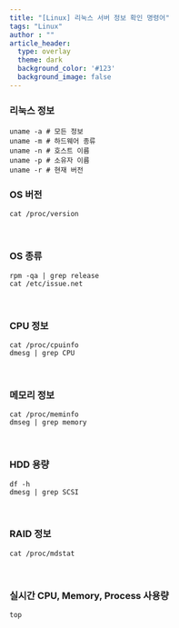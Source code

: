 ```yaml
---
title: "[Linux] 리눅스 서버 정보 확인 명령어"
tags: "Linux"
author : ""
article_header:
  type: overlay
  theme: dark
  background_color: '#123'
  background_image: false
---
```




### 리눅스 정보

```shell
uname -a # 모든 정보
uname -m # 하드웨어 종류
uname -n # 호스트 이름
uname -p # 소유자 이름
uname -r # 현재 버전
```



### OS 버전

```shell
cat /proc/version
```

<br>

### OS 종류

```shell
rpm -qa | grep release
cat /etc/issue.net
```

<br>

### CPU 정보

```shell
cat /proc/cpuinfo
dmesg | grep CPU
```

<br>

### 메모리 정보

```shell
cat /proc/meminfo
dmseg | grep memory
```

<br>

### HDD 용량

```shell
df -h
dmesg | grep SCSI
```

<br>

### RAID 정보

```shell
cat /proc/mdstat
```

<br>

### 실시간 CPU, Memory, Process 사용량

```shell
top
```


